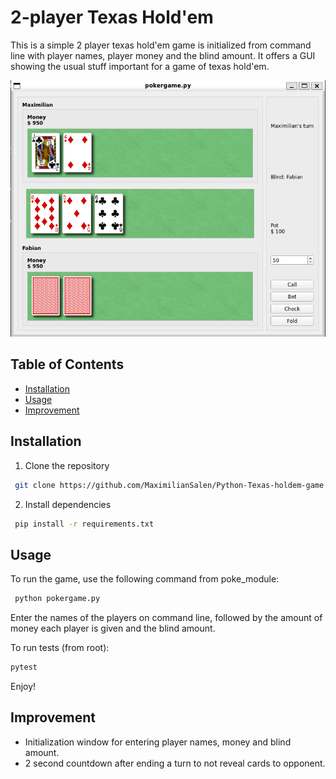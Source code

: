 # 2-player Texas Hold'em
This is a simple 2 player texas hold'em game is initialized from command line with player names, player money and the blind amount. It offers a GUI showing the usual stuff important for a game of texas hold'em.

![screenshot](poker_image.png)

## Table of Contents
- [Installation](#installation)
- [Usage](#usage)
- [Improvement](#improvement)


## Installation
1. Clone the repository
```bash
 git clone https://github.com/MaximilianSalen/Python-Texas-holdem-game.git
```

2. Install dependencies
```bash
 pip install -r requirements.txt
```

## Usage
To run the game, use the following command from poke_module:
```bash
 python pokergame.py
```

Enter the names of the players on command line, followed by the amount of money each player is given and the blind amount.

To run tests (from root):
```bash
pytest
```



Enjoy!

## Improvement
- Initialization window for entering player names, money and blind amount.
- 2 second countdown after ending a turn to not reveal cards to opponent.